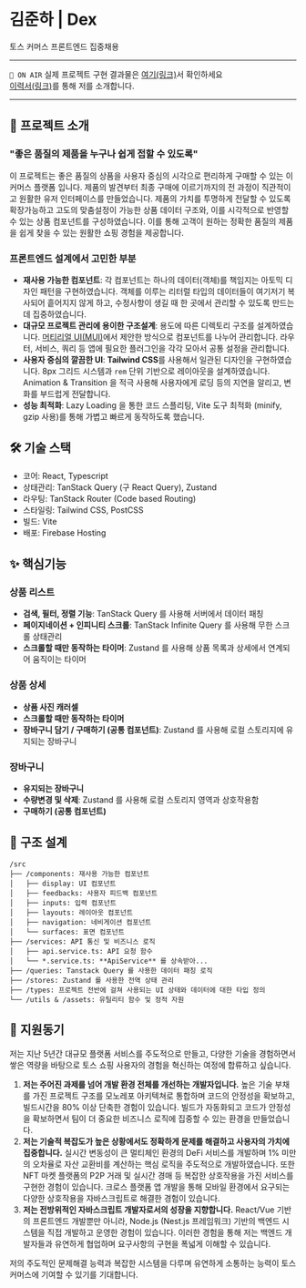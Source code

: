 # 김준하 | Dex

토스 커머스 프론트엔드 집중채용

---

`🔴 ON AIR` 실제 프로젝트 구현 결과물은 [여기(링크)](https://demo.devudex.info/)서 확인하세요 <br/>
[이력서(링크)](./resume/김준하_이력서.pdf)를 통해 저를 소개합니다.

---

## 📝 프로젝트 소개

### "좋은 품질의 제품을 누구나 쉽게 접할 수 있도록"

이 프로젝트는 좋은 품질의 상품을 사용자 중심의 시각으로 편리하게 구매할 수 있는 이커머스 플랫폼 입니다. 제품의 발견부터 최종 구매에 이르기까지의 전 과정이 직관적이고 원활한 유저 인터페이스를 만들었습니다. 제품의
가치를 투명하게 전달할 수 있도록 확장가능하고 고도의 맞춤설정이 가능한 상품 데이터 구조와, 이를 시각적으로 반영할 수 있는 상품 컴포넌트를 구성하였습니다. 이를 통해 고객이 원하는 정확한 품질의 제품을 쉽게 찾을
수 있는 원활한 쇼핑 경험을 제공합니다.

### 프론트엔드 설계에서 고민한 부분

- **재사용 가능한 컴포넌트**: 각 컴포넌트는 하나의 데이터(객체)를 책임지는 아토믹 디자인 패턴을 구현하였습니다. 객체를 이루는 리터럴 타입의 데이터들이 여기저기 복사되어 흩어지지 않게 하고, 수정사항이 생길
  때 한 곳에서 관리할 수 있도록 만드는데 집중하였습니다.
- **대규모 프로젝트 관리에 용이한 구조설계**: 용도에 따른 디렉토리 구조를 설계하였습니다. [머티리얼 UI(MUI)](https://mui.com/material-ui/all-components/)에서 제안한
  방식으로 컴포넌트를 나누어 관리합니다. 라우터, 서비스, 쿼리 등 앱에 필요한 플러그인을 각각 모아서 공통 설정을 관리합니다.
- **사용자 중심의 깔끔한 UI**: **Tailwind CSS**를 사용해서 일관된 디자인을 구현하였습니다. 8px 그리드 시스템과 `rem` 단위 기반으로 레이아웃을 설계하였습니다. Animation &
  Transition 을 적극 사용해 사용자에게 로딩 등의 지연을 알리고, 변화를 부드럽게 전달합니다.
- **성능 최적화**: Lazy Loading 을 통한 코드 스플리팅, Vite 도구 최적화 (minify, gzip 사용)를 통해 가볍고 빠르게 동작하도록 했습니다.

## 🛠️ 기술 스택

- 코어: React, Typescript
- 상태관리: TanStack Query (구 React Query), Zustand
- 라우팅: TanStack Router (Code based Routing)
- 스타일링: Tailwind CSS, PostCSS
- 빌드: Vite
- 배포: Firebase Hosting

## ✨ 핵심기능

### 상품 리스트

- **검색, 필터, 정렬 기능**: TanStack Query 를 사용해 서버에서 데이터 패칭
- **페이지네이션 + 인피니티 스크롤**: TanStack Infinite Query 를 사용해 무한 스크롤 상태관리
- **스크롤할 때만 동작하는 타이머**: Zustand 를 사용해 상품 목록과 상세에서 연계되어 움직이는 타이머

### 상품 상세

- **상품 사진 캐러셀**
- **스크롤할 때만 동작하는 타이머**
- **장바구니 담기 / 구매하기 (공통 컴포넌트)**: Zustand 를 사용해 로컬 스토리지에 유지되는 장바구니

### 장바구니

- **유지되는 장바구니**
- **수량변경 및 삭제**: Zustand 를 사용해 로컬 스토리지 영역과 상호작용함
- **구매하기 (공통 컴포넌트)**

## 📂 구조 설계

```text
/src
├── /components: 재사용 가능한 컴포넌트
│   ├── display: UI 컴포넌트
│   ├── feedbacks: 사용자 피드백 컴포넌트
│   ├── inputs: 입력 컴포넌트
│   ├── layouts: 레이아웃 컴포넌트
│   ├── navigation: 네비게이션 컴포넌트
│   └── surfaces: 표면 컴포넌트
├── /services: API 통신 및 비즈니스 로직
│   ├── api.service.ts: API 요청 함수
│   └── *.service.ts: **ApiService** 를 상속받아...
├── /queries: Tanstack Query 를 사용한 데이터 패칭 로직
├── /stores: Zustand 를 사용한 전역 상태 관리
├── /types: 프로젝트 전반에 걸쳐 사용되는 UI 상태와 데이터에 대한 타입 정의
└── /utils & /assets: 유틸리티 함수 및 정적 자원
```

## 🙋‍ 지원동기

저는 지난 5년간 대규모 플랫폼 서비스를 주도적으로 만들고, 다양한 기술을 경험하면서 쌓은 역량을 바탕으로 토스 쇼핑 사용자의 경험을 혁신하는 여정에 합류하고 싶습니다.

1. **저는 주어진 과제를 넘어 개발 환경 전체를 개선하는 개발자입니다.** 높은 기술 부채를 가진 프로젝트 구조를 모노레포 아키텍쳐로 통합하며 코드의 안정성을 확보하고, 빌드시간을 80% 이상 단축한 경험이
   있습니다.
   빌드가 자동화되고 코드가 안정성을 확보하면서 팀이 더 중요한 비즈니스 로직에 집중할 수 있는 환경을 만들었습니다.
2. **저는 기술적 복잡도가 높은 상황에서도 정확하게 문제를 해결하고 사용자의 가치에 집중합니다.** 실시간 변동성이 큰 멀티체인 환경의 DeFi 서비스를 개발하며 1% 미만의 오차율로 자산 교환비를 계산하는 핵심
   로직을
   주도적으로 개발하였습니다. 또한 NFT 마켓 플랫폼의 P2P 거래 및 실시간 경매 등 복잡한 상호작용을 가진 서비스를 구현한 경험이 있습니다. 크로스 플랫폼 앱 개발을 통해 모바일 환경에서 요구되는 다양한
   상호작용을 자바스크립트로 해결한 경험이 있습니다.
3. **저는 전방위적인 자바스크립트 개발자로서의 성장을 지향합니다.** React/Vue 기반의 프론트엔드 개발뿐만 아니라, Node.js (Nest.js 프레임워크) 기반의 백엔드 시스템을 직접 개발하고 운영한
   경험이
   있습니다. 이러한 경험을 통해 저는 백엔드 개발자들과 유연하게 협업하며 요구사항의 구현을 폭넓게 이해할 수 있습니다.

저의 주도적인 문제해결 능력과 복잡한 시스템을 다루며 유연하게 소통하는 능력이 토스 커머스에 기여할 수 있기를 기대합니다.